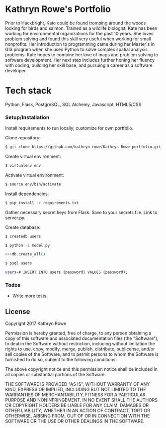 # Kathryn Rowe's Portfolio

Prior to Hackbright, Kate could be found tromping around the woods looking for birds and salmon. Trained as a wildlife biologist, Kate has been working for environmental organizations for the past 10 years. She loves problem solving and found this skill very useful when working for small nonprofits. Her introduction to programming came during her Master's in GIS program when she used Python to solve complex spatial analysis problems. Kate hopes to combine her love of maps and problem solving to software development. Her next step includes further honing her fluency with coding, building her skill base, and pursuing a career as a software developer.

# Tech stack

Python, Flask, PostgreSQL, SQL Alchemy, Javascript, HTML5/CSS

### Setup/Installation

Install requirements to run locally; customize for own portfolio.

Clone repository:

```sh
$ git clone https://github.com/kathryn-rowe/Kathryn-Rowe-portfolio.git
```
Create virtual environment:

```sh
$ virtualenv env
```
Activate virtual environment:
```sh
$ source env/bin/activate
```
Install dependencies:
```sh
$ pip install -r requirements.txt
```
Gather necessary secret keys from Flask. Save to your secrets file. Link to server.py.

Create database:

```sh
$ createdb users
```
```sh
$ python -i model.py
```
```sh
>>>db.create_all() 
```
```sh
$ psql users
```
```sh
users=# INSERT INTO users (password) VALUES (password);
```
### Todos

 - Write more tests

License
----

Copyright 2017 Kathryn Rowe

Permission is hereby granted, free of charge, to any person obtaining a copy of this software and associated documentation files (the "Software"), to deal in the Software without restriction, including without limitation the rights to use, copy, modify, merge, publish, distribute, sublicense, and/or sell copies of the Software, and to permit persons to whom the Software is furnished to do so, subject to the following conditions:

The above copyright notice and this permission notice shall be included in all copies or substantial portions of the Software.

THE SOFTWARE IS PROVIDED "AS IS", WITHOUT WARRANTY OF ANY KIND, EXPRESS OR IMPLIED, INCLUDING BUT NOT LIMITED TO THE WARRANTIES OF MERCHANTABILITY, FITNESS FOR A PARTICULAR PURPOSE AND NONINFRINGEMENT. IN NO EVENT SHALL THE AUTHORS OR COPYRIGHT HOLDERS BE LIABLE FOR ANY CLAIM, DAMAGES OR OTHER LIABILITY, WHETHER IN AN ACTION OF CONTRACT, TORT OR OTHERWISE, ARISING FROM, OUT OF OR IN CONNECTION WITH THE SOFTWARE OR THE USE OR OTHER DEALINGS IN THE SOFTWARE.


[//]: # (These are reference links used in the body of this note and get stripped out when the markdown processor does its job. There is no need to format nicely because it shouldn't be seen. Thanks SO - http://stackoverflow.com/questions/4823468/store-comments-in-markdown-syntax)


